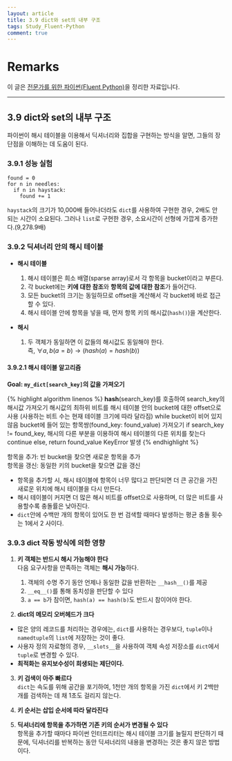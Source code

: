 ```yaml
---
layout: article
title: 3.9 dict와 set의 내부 구조
tags: Study_Fluent-Python
comment: true
---
```


# Remarks
이 글은 [전문가를 위한 파이썬(Fluent Python)](https://books.google.co.kr/books/about/%EC%A0%84%EB%AC%B8%EA%B0%80%EB%A5%BC_%EC%9C%84%ED%95%9C_%ED%8C%8C%EC%9D%B4%EC%8D%AC.html?id=NJpIDwAAQBAJ&printsec=frontcover&source=kp_read_button&redir_esc=y#v=onepage&q&f=false)을 정리한 자료입니다.

<!--more-->

---

## 3.9 dict와 set의 내부 구조
파이썬이 해시 테이블을 이용해서 딕셔너리와 집합을 구현하는 방식을 알면, 그들의 장단점을 이해하는 데 도움이 된다.


### 3.9.1 성능 실험
```
found = 0
for n in needles:
  if n in haystack:
    found += 1
```

`haystack`의 크기가 10,000배 들어나더라도 `dict`를 사용하여 구현한 경우, 2배도 안 되는 시간이 소요된다. 그러나 `list`로 구현한 경우, 소요시간이 선형에 가깝게 증가한다.(9,278.9배)


### 3.9.2 딕셔너리 안의 해시 테이블
- **해시 테이블**
  1. 해시 테이블은 희소 배열(sparse array)로서 각 항목을 bucket이라고 부른다.
  2. 각 bucket에는 **키에 대한 참조**와 **항목의 값에 대한 참조**가 들어간다.
  3. 모든 bucket의 크기는 동일하므로 offset을 계산해서 각 bucket에 바로 접근할 수 있다.
  4. 해시 테이블 안에 항목을 넣을 때, 먼저 항목 키의 해시값(`hash()`)을 계산한다.
  
- **해시**
  1. 두 객체가 동일하면 이 값들의 해시값도 동일해야 한다.  
  즉, $\forall a,b (a = b) → (hash(a) = hash(b))$

#### 3.9.2.1 해시 테이블 알고리즘
**Goal: `my_dict[search_key]`의 값을 가져오기**

{% highlight algorithm linenos %}
__hash__(search_key)를 호출하여 search_key의 해시값 가져오기
해시값의 최하위 비트를 해시 테이블 안의 bucket에 대한 offset으로 사용 (사용하는 비트 수는 현재 테이블 크기에 따라 달라짐)
while bucket이 비어 있지 않음
  bucket에 들어 있는 항목쌍(found_key: found_value) 가져오기
  if search_key != found_key,
    해시의 다른 부분을 이용하여 해시 테이블의 다른 위치를 찾는다
    continue
  else,
    return found_value
KeyError 발생
{% endhighlight %}

항목을 추가: 빈 bucket을 찾으면 새로운 항목을 추가  
항목을 갱신: 동일한 키의 bucket을 찾으면 값을 갱신

- 항목을 추가할 시, 해시 테이블에 항목이 너무 많다고 판단되면 더 큰 공간을 가진 새로운 위치에 해시 테이블을 다시 만든다.
- 해시 테이블이 커지면 더 많은 해시 비트를 offset으로 사용하며, 더 많은 비트를 사용할수록 충돌률은 낮아진다.
- `dict`안에 수백만 개의 항목이 있어도 한 번 검색할 때마다 발생하는 평균 충돌 횟수는 1에서 2 사이다.

### 3.9.3 dict 작동 방식에 의한 영향
1. **키 객체는 반드시 해시 가능해야 한다**  
다음 요구사항을 만족하는 객체는 **해시 가능**하다.
    1) 객체의 수명 주기 동안 언제나 동일한 값을 반환하는 `__hash__()`를 제공  
    2) `__eq__()`를 통해 동치성을 판단할 수 있다  
    3) `a == b`가 참이면, `hash(a) == hash(b)`도 반드시 참이어야 한다.

2. **dict의 메모리 오버헤드가 크다**  
- 많은 양의 레코드를 처리하는 경우에는, `dict`를 사용하는 경우보다, `tuple`이나 `namedtuple`의 `list`에 저장하는 것이 좋다.  
- 사용자 정의 자료형의 경우, `__slots__`을 사용하여 객체 속성 저장소를 `dict`에서 `tuple`로 변경할 수 있다.
- **최적화는 유지보수성이 희생되는 제단이다.**

3. **키 검색이 아주 빠르다**  
`dict`는 속도를 위해 공간을 포기하여, 1천만 개의 항목을 가진 `dict`에서 키 2백만 개를 검색하는 데 채 1초도 걸리지 않는다.

4. **키 순서는 삽입 순서에 따라 달라진다**  
5. **딕셔너리에 항목을 추가하면 기존 키의 순서가 변경될 수 있다**  
항목을 추가할 때마다 파이썬 인터프리터는 해시 테이블 크기를 늘릴지 판단하기 때문에, 딕셔너리를 반복하는 동안 딕셔너리의 내용을 변경하는 것은 좋지 않은 방법이다.
